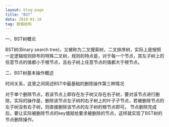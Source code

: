 ```yaml
---
layout: blog-page
title: "BST"
data: 2018-01-18
tag: 数据结构 
---
```

<p class="h1">一、BST树概论</p>
<p>BST树(Binary search tree)，又被称为二叉搜索树，二叉排序树，实际上是按照一定逻辑规则排布的特殊二叉树，规则的特点是，对于每一个节点，其左子树上的任意节点的值都小于根节点，且右子树上任意节点的值都大于根节点。</p>

<p class="h1">二、BST树基本操作概述</p>
<p class="h3">时间关系，这里之间简述BST中最基础的删除操作第三种情况</p>
<p>对于单个删除节点，若该节点上即存在左子树又存在右子树，要对该节点进行删除，实际的操作是，删除该节点左子树的右子树上的叶子子节点，若被删除节点的左子树没有右子树，则直接删除该节点的左子树的根节点即可。
节点删除完成后，要让实际被删除节点的key值赋给要求被删除的节点，这样就实现了BST树的节点删除操作。</p>
